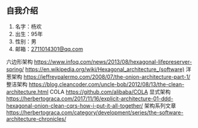 ## 自我介绍
1. 名字：杨欢
2. 出生：95年
3. 性别：男
4. 邮箱：2711014301@qq.com

















六边形架构 https://www.infoq.com/news/2013/08/hexagonal-lifepreserver-spring/ https://en.wikipedia.org/wiki/Hexagonal_architecture_(software)
洋葱架构 https://jeffreypalermo.com/2008/07/the-onion-architecture-part-1/ 
整洁架构 https://blog.cleancoder.com/uncle-bob/2012/08/13/the-clean-architecture.html
COLA https://github.com/alibaba/COLA
显式架构 https://herbertograca.com/2017/11/16/explicit-architecture-01-ddd-hexagonal-onion-clean-cqrs-how-i-put-it-all-together/
架构系列文章  https://herbertograca.com/category/development/series/the-software-architecture-chronicles/

